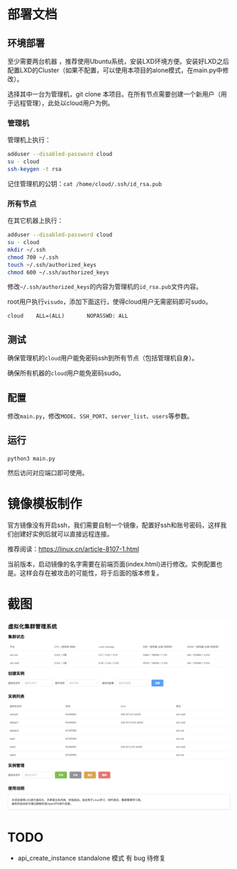 # 部署文档

## 环境部署

至少需要两台机器 ，推荐使用Ubuntu系统，安装LXD环境方便。安装好LXD之后配置LXD的Cluster（如果不配置，可以使用本项目的alone模式，在main.py中修改）。

选择其中一台为管理机，git clone 本项目。在所有节点需要创建一个新用户（用于远程管理），此处以cloud用户为例。

### 管理机

管理机上执行：

```bash
adduser --disabled-password cloud
su - cloud
ssh-keygen -t rsa
```

记住管理机的公钥：`cat /home/cloud/.ssh/id_rsa.pub`

### 所有节点

在其它机器上执行：

```bash
adduser --disabled-password cloud
su - cloud
mkdir ~/.ssh
chmod 700 ~/.ssh
touch ~/.ssh/authorized_keys
chmod 600 ~/.ssh/authorized_keys
```

修改`~/.ssh/authorized_keys`的内容为管理机的`id_rsa.pub`文件内容。

root用户执行`visudo`，添加下面这行，使得cloud用户无需密码即可sudo。

```
cloud    ALL=(ALL)       NOPASSWD: ALL
```

## 测试

确保管理机的`cloud`用户能免密码ssh到所有节点（包括管理机自身）。

确保所有机器的`cloud`用户能免密码sudo。

## 配置

修改`main.py`，修改`MODE`、`SSH_PORT`、`server_list`、`users`等参数。

## 运行

`python3 main.py`

然后访问对应端口即可使用。

# 镜像模板制作

官方镜像没有开启ssh，我们需要自制一个镜像，配置好ssh和账号密码，这样我们创建好实例后就可以直接远程连接。

推荐阅读：https://linux.cn/article-8107-1.html

当前版本，启动镜像的名字需要在前端页面(index.html)进行修改。实例配置也是。这样会存在被攻击的可能性，将于后面的版本修复。

# 截图

![screenshot](screenshot.png)

# TODO

- api_create_instance standalone 模式 有 bug 待修复
